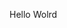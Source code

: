 Hello Wolrd























































































































































































































































































































































































































































































































































